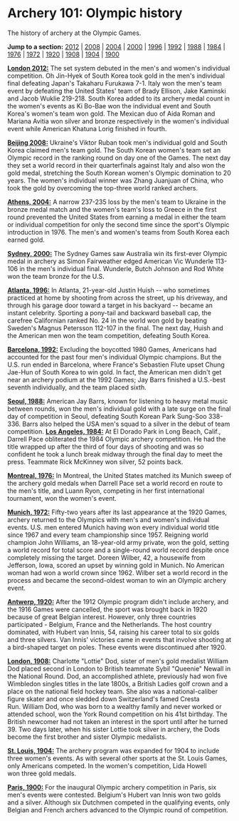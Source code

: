 Archery 101: Olympic history
============================

The history of archery at the Olympic Games.

**Jump to a section:** [2012](#2012) | [2008](#2008) | [2004](#2004) | [2000](#2000) | [1996](#1996) | [1992](#1992) | [1988](#1988) | [1984](#1984) | [1976](#1976) | [1972](#1972) | [1920](#1920) | [1908](#1908) | [1904](#1904) | [1900](#1900)

**<a href="" id="2012">London 2012:</a>** The set system debuted in the men's and women's individual competition. Oh Jin-Hyek of South Korea took gold in the men's individual final defeating Japan's Takaharu Furukawa 7-1. Italy won the men's team event by defeating the United States' team of Brady Ellison, Jake Kaminski and Jacob Wuklie 219-218. South Korea added to its archery medal count in the women's events as Ki Bo-Bae won the individual event and South Korea's women's team won gold. The Mexican duo of Aida Roman and Mariana Avitia won silver and bronze respectively in the women's individual event while American Khatuna Lorig finished in fourth.

**<a href="" id="2008">Beijing 2008:</a>** Ukraine's Viktor Ruban took men's individual gold and South Korea claimed men's team gold. The South Korean women's team set an Olympic record in the ranking round on day one of the Games. The next day they set a world record in their quarterfinals against Italy and also won the gold medal, stretching the South Korean women's Olympic domination to 20 years. The women's individual winner was Zhang Juanjuan of China, who took the gold by overcoming the top-three world ranked archers.

**<a href="" id="2004">Athens, 2004:</a>** A narrow 237-235 loss by the men's team to Ukraine in the bronze medal match and the women's team's loss to Greece in the first round prevented the United States from earning a medal in either the team or individual competition for only the second time since the sport's Olympic introduction in 1976. The men's and women's teams from South Korea each earned gold.

**<a href="" id="2000">Sydney, 2000:</a>** The Sydney Games saw Australia win its first-ever Olympic medal in archery as Simon Fairweather edged American Vic Wunderle 113-106 in the men's individual final. Wunderle, Butch Johnson and Rod White won the team bronze for the U.S.

**<a href="" id="1996">Atlanta, 1996:</a>** In Atlanta, 21-year-old Justin Huish -- who sometimes practiced at home by shooting from across the street, up his driveway, and through his garage door toward a target in his backyard -- became an instant celebrity. Sporting a pony-tail and backward baseball cap, the carefree Californian ranked No. 24 in the world won gold by beating Sweden's Magnus Petersson 112-107 in the final. The next day, Huish and the American men won the team competition, defeating South Korea.

**<a href="" id="1992">Barcelona, 1992:</a>** Excluding the boycotted 1980 Games, Americans had accounted for the past four men's individual Olympic champions. But the U.S. run ended in Barcelona, where France's Sebastien Flute upset Chung Jae-Hun of South Korea to win gold. In fact, the American men didn't get near an archery podium at the 1992 Games; Jay Barrs finished a U.S.-best seventh individually, and the team placed sixth.

**<a href="" id="1988">Seoul, 1988:</a>** American Jay Barrs, known for listening to heavy metal music between rounds, won the men's individual gold with a late surge on the final day of competition in Seoul, defeating South Korean Park Sung-Soo 338-336. Barrs also helped the USA men's squad to a silver in the debut of team competition.
**<a href="" id="1984">Los Angeles, 1984:</a>** At El Dorado Park in Long Beach, Calif., Darrell Pace obliterated the 1984 Olympic archery competition. He had the title wrapped up after the third of four days of shooting and was so confident he took a lunch break midway through the final day to meet the press. Teammate Rick McKinney won silver, 52 points back.

**<a href="" id="1976">Montreal, 1976:</a>** In Montreal, the United States matched its Munich sweep of the archery gold medals when Darrell Pace set a world record en route to the men's title, and Luann Ryon, competing in her first international tournament, won the women's event.

**<a href="" id="1972">Munich, 1972:</a>** Fifty-two years after its last appearance at the 1920 Games, archery returned to the Olympics with men's and women's individual events. U.S. men entered Munich having won every individual world title since 1967 and every team championship since 1957. Reigning world champion John Williams, an 18-year-old army private, won the gold, setting a world record for total score and a single-round world record despite once completely missing the target. Doreen Wilber, 42, a housewife from Jefferson, Iowa, scored an upset by winning gold in Munich. No American woman had won a world crown since 1962. Wilber set a world record in the process and became the second-oldest woman to win an Olympic archery event.

**<a href="" id="1920">Antwerp, 1920:</a>** After the 1912 Olympic program didn't include archery, and the 1916 Games were cancelled, the sport was brought back in 1920 because of great Belgian interest. However, only three countries participated - Belgium, France and the Netherlands. The host country dominated, with Hubert van Innis, 54, raising his career total to six golds and three silvers. Van Innis' victories came in events that involve shooting at a bird-shaped target on poles. These events were discontinued after 1920.

**<a href="" id="1908">London, 1908:</a>** Charlotte "Lottie" Dod, sister of men's gold medalist William Dod placed second in London to British teammate Sybil "Queenie" Newall in the National Round. Dod, an accomplished athlete, previously had won five Wimbledon singles titles in the late 1800s, a British Ladies golf crown and a place on the national field hockey team. She also was a national-caliber figure skater and once sledded down Switzerland's famed Cresta Run. William Dod, who was born to a wealthy family and never worked or attended school, won the York Round competition on his 41st birthday. The British newcomer had not taken an interest in the sport until after he turned 39. Two days later, when his sister Lottie took silver in archery, the Dods become the first brother and sister Olympic medalists.

**<a href="" id="1904">St. Louis, 1904:</a>** The archery program was expanded for 1904 to include three women's events. As with several other sports at the St. Louis Games, only Americans competed. In the women's competition, Lida Howell won three gold medals.

**<a href="" id="1900">Paris, 1900:</a>** For the inaugural Olympic archery competition in Paris, six men's events were contested. Belgium's Hubert van Innis won two golds and a silver. Although six Dutchmen competed in the qualifying events, only Belgian and French archers advanced to the Olympic round of competition.


